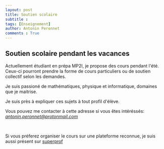 ```yaml
---
layout: post
title: Soutien scolaire
subtitle : 
tags: [Enseignement]
author: Antonin Peronnet
comments : True
---
```


## Soutien scolaire pendant les vacances


Actuellement étudiant en prépa MP2I, je propose des cours pendant l'été. Ceux-ci pourront prendre la forme de cours particuliers ou de soutien collectif selon les demandes.                                                            


Je suis passioné de mathématiques, physique et informatique, domaines que je maitrise. 

Je suis près à expliquer ces sujets à tout profil d'élève.


Vous pouvez me contacter à cette adresse si vous êtes intéréssés: *antonin.peronnet@protonmail.com*

<br>


Si vous préferez organiser le cours sur une plateforme reconnue, je suis aussi présent sur [superprof](https://www.superprof.fr/actuellement-prepa-mp2i-propose-aide-assimiler-cours-physique-maths-matiere-scientifique-peux.html)
